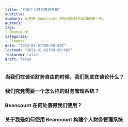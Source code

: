 ```yaml
---
title: '打造个人财务管理系统'
subtitle: 
summary: 从使用 Beancount 开始迈向财务自由的第一步.
authors:
tags:
- Beancount
categories:
- Finance
date: "2023-01-01T00:00:00Z"
lastmod: "2023-01-01T00:00:00Z"
featured: false
draft: false
---
```


### 当我们在谈论财务自由的时候，我们到底在谈论什么？

### 我们究竟需要一个怎么样的财务管理系统？

### Beancount 在何处值得我们使用？


### 关于我是如何使用 Beancount 构建个人财务管理系统
